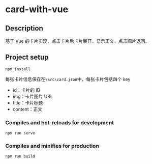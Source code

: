 # card-with-vue

## Description

基于 Vue 的卡片实现，点击卡片后卡片展开，显示正文，点击图片返回。

## Project setup

```
npm install
```

每张卡片信息保存在`\src\card.json`中，每张卡片包括四个 key

- id：卡片的 ID
- img：卡片图片 URL
- title：卡片标题
- content：正文

### Compiles and hot-reloads for development

```
npm run serve
```

### Compiles and minifies for production

```
npm run build
```
